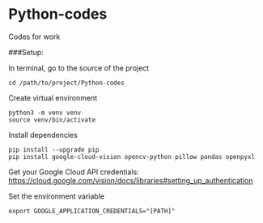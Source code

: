 # Python-codes
Codes for work

###Setup:

In terminal, go to the source of the project
```
cd /path/to/project/Python-codes
```

Create virtual environment
```
python3 -m venv venv
source venv/bin/activate
```

Install dependencies
```
pip install --upgrade pip
pip install google-cloud-vision opencv-python pillow pandas openpyxl
```

Get your Google Cloud API credentials: https://cloud.google.com/vision/docs/libraries#setting_up_authentication

Set the environment variable
```
export GOOGLE_APPLICATION_CREDENTIALS="[PATH]"
```